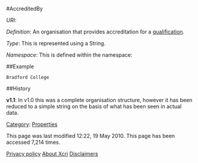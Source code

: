 #AccreditedBy 

*URI*: 

*Definition*: An organisation that provides accreditation for a
[qualification](Qualification.md "Qualification").

*Type*: This is represented using a String.

*Namespace*: This is defined within the namespace:

##Example

    Bradford College


##History

**v1.1**: In v1.0 this was a complete organisation structure, however it
has been reduced to a simple string on the basis of what has been seen
in actual data.


[Category](Special%253ACategories.md "Special:Categories"): [Properties](Category%253AProperties.md "Category:Properties")

This page was last modified 12:22, 19 May 2010.
This page has been accessed 7,214 times.
   
[Privacy policy](Xcri%253APrivacy_policy.md "Xcri:Privacy policy")
[About Xcri](Xcri%253AAbout.md "Xcri:About")
[Disclaimers](Xcri%253AGeneral_disclaimer.md "Xcri:General disclaimer")




